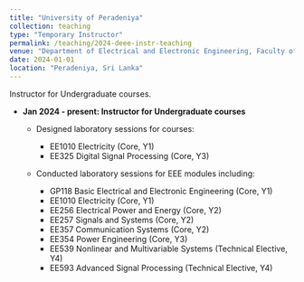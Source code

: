 ```yaml
---
title: "University of Peradeniya"
collection: teaching
type: "Temporary Instructor"
permalink: /teaching/2024-deee-instr-teaching
venue: "Department of Electrical and Electronic Engineering, Faculty of Engineering, University of Peradeniya, Sri Lanka."
date: 2024-01-01
location: "Peradeniya, Sri Lanka"
---
```


Instructor for Undergraduate courses.

- **Jan 2024 - present: Instructor for Undergraduate courses**
  - Designed laboratory sessions for courses:
    - EE1010 Electricity (Core, Y1)
    - EE325 Digital Signal Processing (Core, Y3)
  
  - Conducted laboratory sessions for EEE modules including:
    - GP118 Basic Electrical and Electronic Engineering (Core, Y1)
    - EE1010 Electricity (Core, Y1)
    - EE256 Electrical Power and Energy (Core, Y2)
    - EE257 Signals and Systems (Core, Y2)
    - EE357 Communication Systems (Core, Y2)
    - EE354 Power Engineering (Core, Y3)
    - EE539 Nonlinear and Multivariable Systems (Technical Elective, Y4)
    - EE593 Advanced Signal Processing (Technical Elective, Y4)

